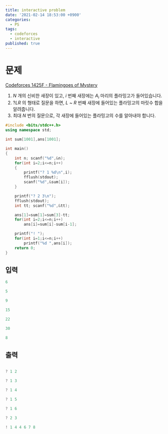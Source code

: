 ```yaml
---
title: interactive problem
date: '2021-02-14 18:53:00 +0900'
categories:
  - PS
tags:
  - codeforces
  - interactive
published: true
---
```


<!-- more -->

# 문제

[Codeforces 1425F - Flamingoes of Mystery](https://codeforces.com/problemset/problem/1425/F)

1. $N$ 개의 신비한 새장이 있고, $i$ 번째 새장에는 $A_i$ 마리의 플라밍고가 들어있습니다.
2. $? L R$ 의 형태로 질문을 하면, $L$ ~ $R$ 번째 새장에 들어있는 플라밍고의 마릿수 합을 알려줍니다.
3. 최대 $N$ 번의 질문으로, 각 새장에 들어있는 플라밍고의 수를 알아내야 합니다.

```c++
#include <bits/stdc++.h>
using namespace std;

int sum[1001],ans[1001];

int main()
{
    int n; scanf("%d",&n);
    for(int i=2;i<=n;i++)
    {
        printf("? 1 %d\n",i);
        fflush(stdout);
        scanf("%d",&sum[i]);
    }

    printf("? 2 3\n");
    fflush(stdout);
    int tt; scanf("%d",&tt);

    ans[1]=sum[1]=sum[3]-tt;
    for(int i=2;i<=n;i++)
        ans[i]=sum[i]-sum[i-1];

    printf("! ");
    for(int i=1;i<=n;i++)
        printf("%d ",ans[i]);
    return 0;
}
```

## 입력

```c++
6

5

9

15

22

30

8

```

## 출력

```c++

? 1 2

? 1 3

? 1 4

? 1 5

? 1 6

? 2 3

! 1 4 4 6 7 8
```
